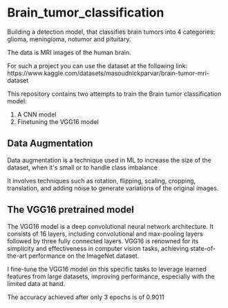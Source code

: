 # Brain_tumor_classification
<p>Building a detection model, that classifies brain tumors into 4 categories: glioma, meningioma, notumor and pituitary.</p>
The data is MRI images of the human brain.
<p>For such a project you can use the dataset at the following link: https://www.kaggle.com/datasets/masoudnickparvar/brain-tumor-mri-dataset</p>
<p>This repository contains two attempts to train the Brain tumor classification model:</p>
<ol>
<li>A CNN model</li>
<li>Finetuning the VGG16 model</li>
</ol>

<h2>Data Augmentation</h2>
<p>Data augmentation is a technique used in ML to increase the size of the dataset, when it's small or to handle class imbalance</p>
It involves techniques such as rotation, flipping, scaling, cropping, translation, and adding noise to generate variations of the original images.
<h2>The VGG16 pretrained model</h2>
The VGG16 model is a deep convolutional neural network architecture. It consists of 16 layers, including convolutional and max-pooling layers followed by three fully connected layers. VGG16 is renowned for its simplicity and effectiveness in computer vision tasks, achieving state-of-the-art performance on the ImageNet dataset. 
<p>I fine-tune the VGG16 model on this specific tasks to leverage learned features from large datasets, improving performance, especially with the limited data at hand.</p>
<p>The accuracy achieved after only 3 epochs is of 0.9011</p>
